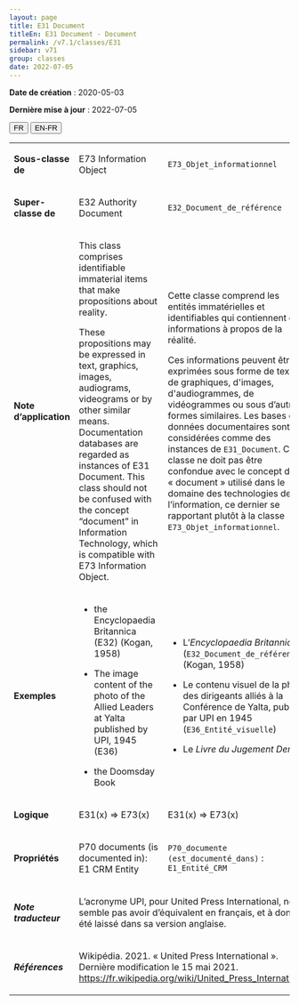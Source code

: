 ```yaml
---
layout: page
title: E31 Document
titleEn: E31 Document - Document
permalink: /v7.1/classes/E31
sidebar: v71
group: classes
date: 2022-07-05
---
```


**Date de création** : 2020-05-03

**Dernière mise à jour** : 2022-07-05

<div class="lang-buttons">
  <button id="fr" class="activate">FR</button>
  <button id="en-fr">EN-FR</button>
</div>

<table>
				<tbody>
				<tr>
					<td><strong>Sous-classe de</strong></td>
					<td class="en"><p>E73 Information Object</p>
							</td>
						<td><p><code class="language-plaintext highlighter-rouge">E73_Objet_informationnel</code></p>
							</td>
						</tr>
					<tr>
					<td><strong>Super-classe de</strong></td>
					<td class="en"><p>E32 Authority Document</p>
							</td>
						<td><p><code class="language-plaintext highlighter-rouge">E32_Document_de_référence</code></p>
							</td>
						</tr>
					<tr>
					<td><strong>Note d’application</strong></td>
					<td class="en"><p>This class comprises identifiable immaterial items that make propositions about reality.</p>
							<p></p>
							<p>These propositions may be expressed in text, graphics, images, audiograms, videograms or by other similar means. Documentation databases are regarded as instances of E31 Document. This class should not be confused with the concept “document” in Information Technology, which is compatible with E73 Information Object.</p>
							</td>
						<td><p>Cette classe comprend les entités immatérielles et identifiables qui contiennent des informations à propos de la réalité.</p>
							<p></p>
							<p>Ces informations peuvent être exprimées sous forme de textes, de graphiques, d'images, d'audiogrammes, de vidéogrammes ou sous d’autres formes similaires. Les bases de données documentaires sont considérées comme des instances de <code class="language-plaintext highlighter-rouge">E31_Document</code>. Cette classe ne doit pas être confondue avec le concept de « document » utilisé dans le domaine des technologies de l’information, ce dernier se rapportant plutôt à la classe <code class="language-plaintext highlighter-rouge">E73_Objet_informationnel</code>.</p>
							</td>
						</tr>
					<tr>
					<td><strong>Exemples</strong></td>
					<td class="en"><ul><li><p>the Encyclopaedia Britannica (E32) (Kogan, 1958)</p>
							</li>
									<li><p>The image content of the photo of the Allied Leaders at Yalta published by UPI, 1945 (E36)</p>
							</li>
										<li><p>the Doomsday Book</p>
							</li></ul>
										</td>
						<td><ul><li><p>L’<em>Encyclopaedia Britannica</em> (<code class="language-plaintext highlighter-rouge">E32_Document_de_référence</code>) (Kogan, 1958)</p>
							</li>
									<li><p>Le contenu visuel de la photo des dirigeants alliés à la Conférence de Yalta, publiée par UPI en 1945 (<code class="language-plaintext highlighter-rouge">E36_Entité_visuelle</code>)</p>
							</li>
										<li><p>Le <em>Livre du Jugement Dernier</em></p>
							</li></ul>
										</td>
						</tr>
					<tr>
					<td><strong>Logique</strong></td>
					<td class="en"><p>E31(x) ⇒ E73(x)</p>
							</td>
						<td><p>E31(x) ⇒ E73(x)</p>
							</td>
						</tr>
					<tr>
					<td><strong>Propriétés</strong></td>
					<td class="en"><p>P70 documents (is documented in): E1 CRM Entity</p>
							</td>
						<td><p><code class="language-plaintext highlighter-rouge">P70_documente (est_documenté_dans)</code> : <code class="language-plaintext highlighter-rouge">E1_Entité_CRM</code></p>
							</td>
						</tr>
					<tr>
					<td><strong><em>Note traducteur</em></strong></td>
					<td colspan="2"><p>L’acronyme UPI, pour United Press International, ne semble pas avoir d’équivalent en français, et à donc été laissé dans sa version anglaise.</p>
							</td>
						</tr>
					<tr>
					<td><strong><em>Références</em></strong></td>
					<td colspan="2"><p>Wikipédia. 2021. « United Press International ». Dernière modification le 15 mai 2021. <a href="https://fr.wikipedia.org/wiki/United_Press_International"><span class="underline">https://fr.wikipedia.org/wiki/United_Press_International</span></a></p>
							</td>
						</tr>
					</tbody>
				</table>
				